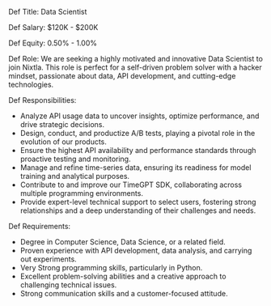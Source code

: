 <!-- Follow this specs to define a Job
{Def Title}
{Def Salary}
{Def Equity}
{Def Role}
{Def Responsibilities}
{Def Requirements}
-->
Def Title: Data Scientist 

Def Salary: $120K - $200K

Def Equity: 0.50% - 1.00%

Def Role: We are seeking a highly motivated and innovative Data Scientist to join Nixtla. This role is perfect for a self-driven problem solver with a hacker mindset, passionate about data, API development, and cutting-edge technologies.

Def Responsibilities:
- Analyze API usage data to uncover insights, optimize performance, and drive strategic decisions.
- Design, conduct, and productize A/B tests, playing a pivotal role in the evolution of our products.
- Ensure the highest API availability and performance standards through proactive testing and monitoring.
- Manage and refine time-series data, ensuring its readiness for model training and analytical purposes.
- Contribute to and improve our TimeGPT SDK, collaborating across multiple programming environments.
- Provide expert-level technical support to select users, fostering strong relationships and a deep understanding of their challenges and needs.

Def Requirements:
- Degree in Computer Science, Data Science, or a related field.
- Proven experience with API development, data analysis, and carrying out experiments.
- Very Strong programming skills, particularly in Python.
- Excellent problem-solving abilities and a creative approach to challenging technical issues.
- Strong communication skills and a customer-focused attitude.
